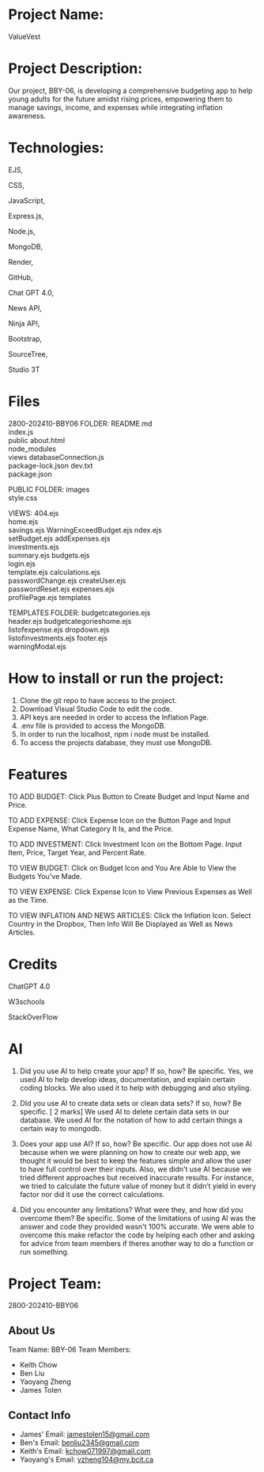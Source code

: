 # Project Name: 
ValueVest

# Project Description: 
Our project, BBY-06, is developing a comprehensive budgeting app to help young adults for the future amidst rising prices, empowering them to manage savings, income, and expenses while integrating inflation awareness.

# Technologies: 
EJS, 

CSS, 

JavaScript, 

Express.js, 

Node.js, 

MongoDB, 

Render, 

GitHub, 

Chat GPT 4.0, 

News API, 

Ninja API, 

Bootstrap, 

SourceTree,

Studio 3T

# Files
2800-202410-BBY06 FOLDER:
README.md		
index.js		
public
about.html		
node_modules		
views
databaseConnection.js	
package-lock.json
dev.txt			
package.json

PUBLIC FOLDER:
images		
style.css

VIEWS:
404.ejs			
home.ejs		
savings.ejs
WarningExceedBudget.ejs	
ndex.ejs		
setBudget.ejs
addExpenses.ejs		
investments.ejs		
summary.ejs
budgets.ejs		
login.ejs		
template.ejs
calculations.ejs	
passwordChange.ejs
createUser.ejs		
passwordReset.ejs
expenses.ejs		
profilePage.ejs
templates

TEMPLATES FOLDER:
budgetcategories.ejs		
header.ejs
budgetcategorieshome.ejs	
listofexpense.ejs
dropdown.ejs			
listofinvestments.ejs
footer.ejs			
warningModal.ejs

# How to install or run the project:
1. Clone the git repo to have access to the project.
2. Download Visual Studio Code to edit the code.
3. API keys are needed in order to access the Inflation Page.
4. .env file is provided to access the MongoDB.
5. In order to run the localhost, npm i node must be installed.
6. To access the projects database, they must use MongoDB.

# Features
TO ADD BUDGET: 
Click Plus Button to Create Budget and Input Name and Price.

TO ADD EXPENSE: 
Click Expense Icon on the Button Page and Input Expense Name, What Category It Is, and the Price.

TO ADD INVESTMENT: 
Click Investment Icon on the Bottom Page. Input Item, Price, Target Year, and Percent Rate.

TO VIEW BUDGET: 
Click on Budget Icon and You Are Able to View the Budgets You've Made.

TO VIEW EXPENSE: 
Click Expense Icon to View Previous Expenses as Well as the Time.

TO VIEW INFLATION AND NEWS ARTICLES: 
Click the Inflation Icon. Select Country in the Dropbox, Then Info Will Be Displayed as Well as News Articles.

# Credits
ChatGPT 4.0

W3schools

StackOverFlow


# AI
1. Did you use AI to help create your app? If so, how? Be specific. 
Yes, we used AI to help develop ideas, documentation, and explain certain coding blocks. We also used it to help with debugging and also styling. 

2. DId you use AI to create data sets or clean data sets? If so, how? Be specific. [ 2 marks]
We used AI to delete certain data sets in our database.
We used AI for the notation of how to add certain things a certain way to mongodb.

3. Does your app use AI? If so, how? Be specific. 
Our app does not use AI because when we were planning on how to create our web app, we thought it would be best to keep the features simple and allow the user to have full control over their inputs. Also, we didn't use AI because we tried different approaches but received inaccurate results. For instance, we tried to calculate the future value of money but it didn’t yield in every factor nor did it use the correct calculations.  

4. Did you encounter any limitations? What were they, and how did you overcome them? Be specific. 
Some of the limitations of using AI was the answer and code they provided wasn't 100% accurate. We were able to overcome this make refactor the code by helping each other and asking for advice from team members if theres another way to do a function or run something.


# Project Team:
2800-202410-BBY06

## About Us
Team Name: BBY-06
Team Members: 
- Keith Chow
- Ben Liu
- Yaoyang Zheng
- James Tolen

## Contact Info
- James' Email: jamestolen15@gmail.com
- Ben's Email: benliu2345@gmail.com
- Keith's Email: kchow071997@gmail.com
- Yaoyang's Email: yzheng104@my.bcit.ca 